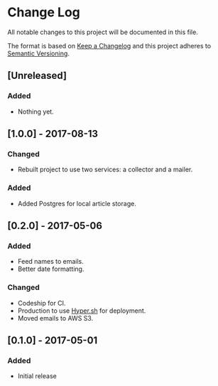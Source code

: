 # Change Log
All notable changes to this project will be documented in this file.

The format is based on [Keep a Changelog](http://keepachangelog.com/)
and this project adheres to [Semantic Versioning](http://semver.org/).

## [Unreleased]

### Added
- Nothing yet.

## [1.0.0] - 2017-08-13

### Changed
- Rebuilt project to use two services: a collector and a mailer.

### Added
- Added Postgres for local article storage.

## [0.2.0] - 2017-05-06

### Added
- Feed names to emails.
- Better date formatting.

### Changed
- Codeship for CI.
- Production to use [Hyper.sh](https://hyper.sh/) for deployment.
- Moved emails to AWS S3.

## [0.1.0] - 2017-05-01

### Added
- Initial release